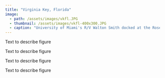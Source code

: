 ```yaml
---
title: "Virginia Key, Florida"
image:
  - path: /assets/images/vkfl.JPG
  - thumbnail: /assets/images/vkfl-400x300.JPG
  - caption: "University of Miami's R/V Walton Smith docked at the Rosenstiel School of Marine, Atmospheric, and Earth Science on Virginia Key"
---
```


Text to describe figure

Text to describe figure

Text to describe figure

Text to describe figure
